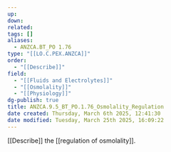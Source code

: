 ```yaml
---
up: 
down: 
related: 
tags: []
aliases:
  - ANZCA.BT_PO 1.76
type: "[[LO.C.PEX.ANZCA]]"
order:
  - "[[Describe]]"
field:
  - "[[Fluids and Electrolytes]]"
  - "[[Osmolality]]"
  - "[[Physiology]]"
dg-publish: true
title: ANZCA.9.5_BT_PO.1.76_Osmolality_Regulation
date created: Thursday, March 6th 2025, 12:41:30
date modified: Tuesday, March 25th 2025, 16:09:22
---
```


[[Describe]] the [[regulation of osmolality]].
